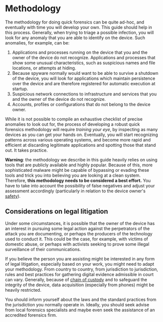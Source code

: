 # Methodology

The methodology for doing quick forensics can be quite ad-hoc, and eventually with time you will develop your own. This guide should help in this process. Generally, when trying to triage a possible infection, you will look for any anomaly that you are able to identify on the device. Such anomalies, for example, can be:

1. Applications and processes running on the device that you and the owner of the device do not recognize. Applications and processes that show some unusual characteristics, such as suspicious names and file locations, or attempts at hiding.
2. Because spyware normally would want to be able to survive a shutdown of the device, you will look for applications which maintain persistence over the device and are therefore registered for automatic execution at startup.
3. Suspicious network connections to infrastructure and services that you and the owner of the device do not recognize.
4. Accounts, profiles or configurations that do not belong to the device owner.

While it is not possible to compile an exhaustive checklist of precise anomalies to look out for, the process of developing a robust quick forensics methodology will require _training your eye_, by inspecting as many devices as you can get your hands on. Eventually, you will start recognizing patterns across various operating systems, and become more rapid and efficient at discarding legitimate applications and spotting those that stand out. It takes practice.

**Warning**: the methodology we describe in this guide heavily relies on using tools that are publicly available and highly popular. Because of this, more sophisticated malware might be capable of bypassing or evading these tools and trick you into believing you are looking at a clean system. Therefore, **this methodology needs to be considered a best effort.** You have to take into account the possibility of false negatives and adjust your assessment accordingly (particularly in relation to the device owner's [safety](preparations/safety.md)).

## Considerations on legal litigation

Under some circumstances, it is possible that the owner of the device has an interest in pursuing some legal action against the perpetrators of the attack you are documenting, or perhaps the producers of the technology used to conduct it. This could be the case, for example, with victims of domestic abuse, or perhaps with activists seeking to prove some illegal surveillance of their communications.

If you believe the person you are assisting might be interested in any form of legal litigation, especially based on your work, you might need to adapt your methodology. From country to country, from jurisdiction to jurisdiction, rules and best practices for gathering digital evidence admissible in court can vary. Generally, because of [chain of custody](https://en.wikipedia.org/wiki/Chain\_of\_custody) and to safeguard the integrity of the device, data acquisition (especially from phones) might be heavily restricted.

You should inform yourself about the laws and the standard practices from the jurisdiction you normally operate in. Ideally, you should seek advise from local forensics specialists and maybe even seek the assistance of an accredited forensics firm.
